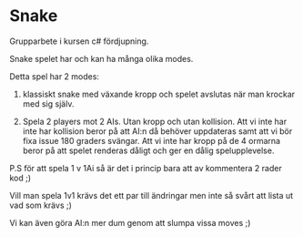 
# Snake 

Grupparbete i kursen c# fördjupning. 

  

Snake spelet har och kan ha många olika modes.  

Detta spel har 2 modes:  

1) klassiskt snake med växande kropp och spelet avslutas när man krockar med sig 	själv. 

2) Spela 2 players mot 2 AIs. Utan kropp och utan kollision. Att vi inte har inte har	kollision beror på att AI:n då behöver uppdateras samt att vi bör fixa issue 180 graders svängar. 
Att vi inte har kropp på de 4 ormarna beror på att spelet renderas dåligt och ger en dålig spelupplevelse.  


P.S för att spela 1 v 1Ai så är det i princip bara att av kommentera 2 rader kod ;) 

Vill man spela 1v1 krävs det ett par till ändringar men inte så svårt att lista ut vad som krävs ;)  

Vi kan även göra AI:n mer dum genom att slumpa vissa moves ;) 
